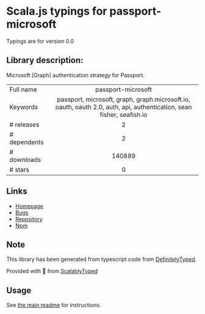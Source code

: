 
# Scala.js typings for passport-microsoft

Typings are for version 0.0

## Library description:
Microsoft [Graph] authentication strategy for Passport.

|                    |                 |
| ------------------ | :-------------: |
| Full name          | passport-microsoft |
| Keywords           | passport, microsoft, graph, graph.microsoft.io, oauth, oauth 2.0, auth, api, authentication, sean fisher, seafish.io |
| # releases         | 2 |
| # dependents       | 2 |
| # downloads        | 140889 |
| # stars            | 0 |

## Links
- [Homepage](https://github.com/seanfisher/passport-microsoft#readme)
- [Bugs](https://github.com/seanfisher/passport-microsoft/issues)
- [Repository](https://github.com/seanfisher/passport-microsoft)
- [Npm](https://www.npmjs.com/package/passport-microsoft)
    


## Note
This library has been generated from typescript code from [DefinitelyTyped](https://definitelytyped.org).

Provided with :purple_heart: from [ScalablyTyped](https://github.com/oyvindberg/ScalablyTyped)

## Usage
See [the main readme](../../readme.md) for instructions.


